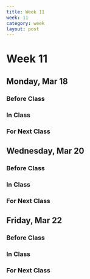 ```yaml
---
title: Week 11 
week: 11
category: week
layout: post
---
```


# Week 11

## Monday, Mar 18

### Before Class

### In Class

### For Next Class


<!-- # # # # # # # # # # # # # # # # # # # # # # # # # # # -->

## Wednesday, Mar 20

### Before Class

### In Class

### For Next Class


<!-- # # # # # # # # # # # # # # # # # # # # # # # # # # # -->

## Friday, Mar 22

### Before Class

### In Class

### For Next Class


<!-- # # # # # # # # # # # # # # # # # # # # # # # # # # # -->

